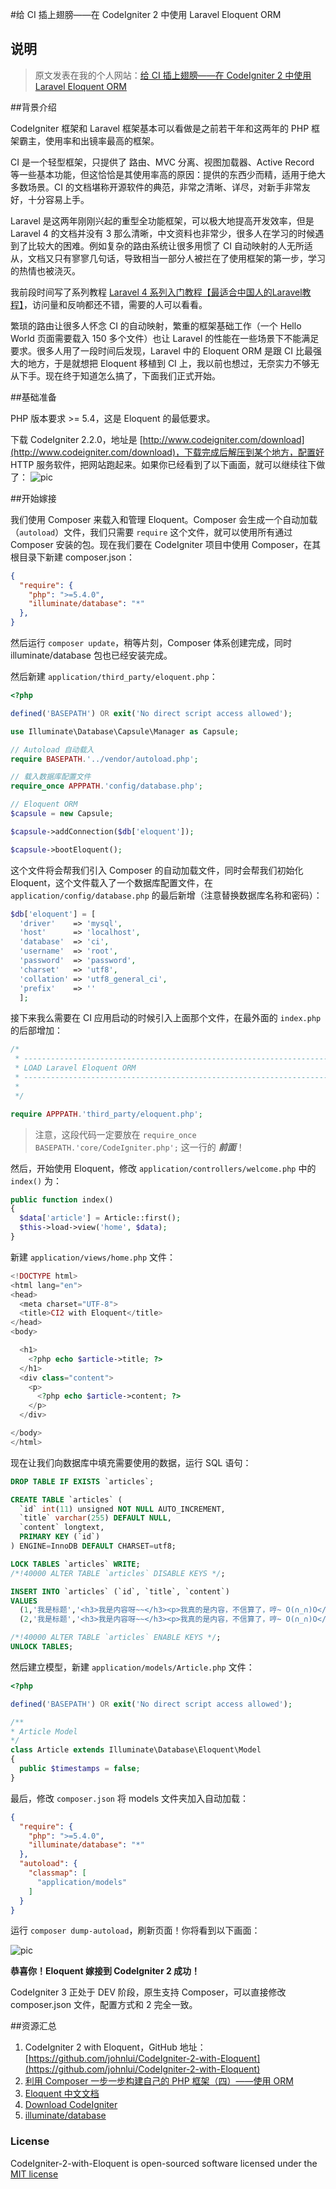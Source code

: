 #给 CI 插上翅膀——在 CodeIgniter 2 中使用 Laravel Eloquent ORM

## 说明

> 原文发表在我的个人网站：[给 CI 插上翅膀——在 CodeIgniter 2 中使用 Laravel Eloquent ORM](http://lvwenhan.com/php/414.html)

##背景介绍

CodeIgniter 框架和 Laravel 框架基本可以看做是之前若干年和这两年的 PHP 框架霸主，使用率和出镜率最高的框架。

CI 是一个轻型框架，只提供了 路由、MVC 分离、视图加载器、Active Record 等一些基本功能，但这恰恰是其使用率高的原因：提供的东西少而精，适用于绝大多数场景。CI 的文档堪称开源软件的典范，非常之清晰、详尽，对新手非常友好，十分容易上手。

Laravel 是这两年刚刚兴起的重型全功能框架，可以极大地提高开发效率，但是 Laravel 4 的文档并没有 3 那么清晰，中文资料也非常少，很多人在学习的时候遇到了比较大的困难。例如复杂的路由系统让很多用惯了 CI 自动映射的人无所适从，文档又只有寥寥几句话，导致相当一部分人被拦在了使用框架的第一步，学习的热情也被浇灭。

我前段时间写了系列教程 [Laravel 4 系列入门教程【最适合中国人的Laravel教程】](http://lvwenhan.com/laravel/398.html)，访问量和反响都还不错，需要的人可以看看。

繁琐的路由让很多人怀念 CI 的自动映射，繁重的框架基础工作（一个 Hello World 页面需要载入 150 多个文件）也让 Laravel 的性能在一些场景下不能满足要求。很多人用了一段时间后发现，Laravel 中的 Eloquent ORM 是跟 CI 比最强大的地方，于是就想把 Eloquent 移植到 CI 上，我以前也想过，无奈实力不够无从下手。现在终于知道怎么搞了，下面我们正式开始。

##基础准备

PHP 版本要求 >= 5.4，这是 Eloquent 的最低要求。

下载 CodeIgniter 2.2.0，地址是 [http://www.codeigniter.com/download](http://www.codeigniter.com/download)，下载完成后解压到某个地方，配置好 HTTP 服务软件，把网站跑起来。如果你已经看到了以下画面，就可以继续往下做了：
![pic](http://lvwenhan.com/content/uploadfile/201410/6aab1413966279.jpg)

##开始嫁接

我们使用 Composer 来载入和管理 Eloquent。Composer 会生成一个自动加载（`autoload`）文件，我们只需要 `require` 这个文件，就可以使用所有通过 Composer 安装的包。现在我们要在 CodeIgniter 项目中使用 Composer，在其根目录下新建 composer.json：

```json
{
  "require": {
    "php": ">=5.4.0",
    "illuminate/database": "*"
  },
}
```

然后运行 `composer update`，稍等片刻，Composer 体系创建完成，同时 illuminate/database 包也已经安装完成。

然后新建 `application/third_party/eloquent.php`：

```php
<?php

defined('BASEPATH') OR exit('No direct script access allowed');

use Illuminate\Database\Capsule\Manager as Capsule;

// Autoload 自动载入
require BASEPATH.'../vendor/autoload.php';

// 载入数据库配置文件
require_once APPPATH.'config/database.php';

// Eloquent ORM
$capsule = new Capsule;

$capsule->addConnection($db['eloquent']);

$capsule->bootEloquent();
```

这个文件将会帮我们引入 Composer 的自动加载文件，同时会帮我们初始化 Eloquent，这个文件载入了一个数据库配置文件，在 `application/config/database.php` 的最后新增（注意替换数据库名称和密码）：

```php
$db['eloquent'] = [
  'driver'    => 'mysql',
  'host'      => 'localhost',
  'database'  => 'ci',
  'username'  => 'root',
  'password'  => 'password',
  'charset'   => 'utf8',
  'collation' => 'utf8_general_ci',
  'prefix'    => ''
  ];
```

接下来我么需要在 CI 应用启动的时候引入上面那个文件，在最外面的 `index.php` 的后部增加：

```php
/*
 * --------------------------------------------------------------------
 * LOAD Laravel Eloquent ORM
 * --------------------------------------------------------------------
 *
 */

require APPPATH.'third_party/eloquent.php';
```

> 注意，这段代码一定要放在 `require_once BASEPATH.'core/CodeIgniter.php';` 这一行的 ***前面***！

然后，开始使用 Eloquent，修改 `application/controllers/welcome.php` 中的 `index()` 为：

```php
public function index()
{
  $data['article'] = Article::first();
  $this->load->view('home', $data);
}
```

新建 `application/views/home.php` 文件：
```php
<!DOCTYPE html>
<html lang="en">
<head>
  <meta charset="UTF-8">
  <title>CI2 with Eloquent</title>
</head>
<body>

  <h1>
    <?php echo $article->title; ?>
  </h1>
  <div class="content">
    <p>
      <?php echo $article->content; ?>
    </p>
  </div>

</body>
</html>
```

现在让我们向数据库中填充需要使用的数据，运行 SQL 语句：
```sql
DROP TABLE IF EXISTS `articles`;

CREATE TABLE `articles` (
  `id` int(11) unsigned NOT NULL AUTO_INCREMENT,
  `title` varchar(255) DEFAULT NULL,
  `content` longtext,
  PRIMARY KEY (`id`)
) ENGINE=InnoDB DEFAULT CHARSET=utf8;

LOCK TABLES `articles` WRITE;
/*!40000 ALTER TABLE `articles` DISABLE KEYS */;

INSERT INTO `articles` (`id`, `title`, `content`)
VALUES
  (1,'我是标题','<h3>我是内容呀~~</h3><p>我真的是内容，不信算了，哼~ O(∩_∩)O</p>'),
  (2,'我是标题','<h3>我是内容呀~~</h3><p>我真的是内容，不信算了，哼~ O(∩_∩)O</p>');

/*!40000 ALTER TABLE `articles` ENABLE KEYS */;
UNLOCK TABLES;
```

然后建立模型，新建 `application/models/Article.php` 文件：

```php
<?php

defined('BASEPATH') OR exit('No direct script access allowed');

/**
* Article Model
*/
class Article extends Illuminate\Database\Eloquent\Model
{
  public $timestamps = false;
}
```

最后，修改 `composer.json` 将 models 文件夹加入自动加载：

```json
{
  "require": {
    "php": ">=5.4.0",
    "illuminate/database": "*"
  },
  "autoload": {
    "classmap": [
      "application/models"
    ]
  }
}
```

运行 `composer dump-autoload`，刷新页面！你将看到以下画面：

![pic](http://lvwenhan.com/content/uploadfile/201410/76b01413970486.jpg)

**恭喜你！Eloquent 嫁接到 CodeIgniter 2 成功！**

CodeIgniter 3 正处于 DEV 阶段，原生支持 Composer，可以直接修改 composer.json 文件，配置方式和 2 完全一致。

##资源汇总

1. CodeIgniter 2 with Eloquent，GitHub 地址：[https://github.com/johnlui/CodeIgniter-2-with-Eloquent](https://github.com/johnlui/CodeIgniter-2-with-Eloquent)
2. [利用 Composer 一步一步构建自己的 PHP 框架（四）——使用 ORM](http://lvwenhan.com/php/409.html)
3. [Eloquent 中文文档](http://laravel-china.org/docs/eloquent)
4. [Download CodeIgniter](http://www.codeigniter.com/download)
5. [illuminate/database](https://github.com/illuminate/database)

### License

CodeIgniter-2-with-Eloquent is open-sourced software licensed under the [MIT license](http://opensource.org/licenses/MIT)
